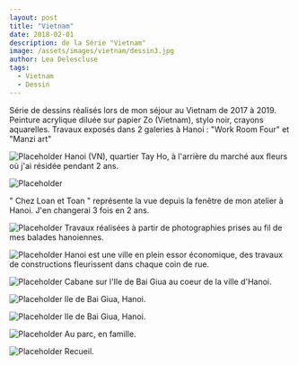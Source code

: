 ```yaml
---
layout: post
title: "Vietnam"
date: 2018-02-01
description: de la Série "Vietnam"
image: /assets/images/vietnam/dessin3.jpg
author: Lea Delescluse
tags:
  - Vietnam
  - Dessin
---
```

Série de dessins réalisés lors de mon séjour au Vietnam de 2017 à 2019.
Peinture acrylique diluée sur papier Zo (Vietnam), stylo noir, crayons aquarelles.
Travaux exposés dans 2 galeries à Hanoi : "Work Room Four" et "Manzi art"

![Placeholder](/assets/images/vietnam/dessin2.jpg)
Hanoi (VN), quartier Tay Ho, à l'arrière du marché aux fleurs où j'ai résidée pendant 2 ans.

![Placeholder](/assets/images/vietnam/dessin1.jpg)
<!--
POUR LE MEME RESULTAT:
<img src="/assets/images/vietnam/dessin1.jpg" alt="Grid Image" data-action="zoom" class="" style="">
-->
" Chez Loan et Toan " représente la vue depuis la fenêtre de mon atelier à Hanoi. J'en changerai 3 fois en 2 ans.

![Placeholder](/assets/images/vietnam/dessin5.jpg)
Travaux réalisées à partir de photographies prises au fil de mes balades hanoiennes.

![Placeholder](/assets/images/vietnam/dessin6.jpg)
Hanoi est une ville en plein essor économique, des travaux de constructions fleurissent dans chaque coin de rue.

![Placeholder](/assets/images/vietnam/dessin7.jpg)
Cabane sur l'Ile de Bai Giua au coeur de la ville d'Hanoi.

![Placeholder](/assets/images/vietnam/dessin8.jpg)
Ile de Bai Giua, Hanoi.

![Placeholder](/assets/images/vietnam/dessin9.jpg)
Ile de Bai Giua, Hanoi.

![Placeholder](/assets/images/vietnam/dessin4.jpg)
Au parc, en famille.

![Placeholder](/assets/images/vietnam/dessin10.jpg)
Recueil.
